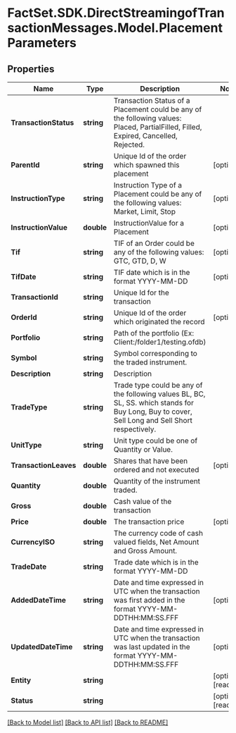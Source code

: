# FactSet.SDK.DirectStreamingofTransactionMessages.Model.PlacementParameters

## Properties

Name | Type | Description | Notes
------------ | ------------- | ------------- | -------------
**TransactionStatus** | **string** | Transaction Status of a Placement could be any of the following values: Placed, PartialFilled, Filled, Expired, Cancelled, Rejected. | 
**ParentId** | **string** | Unique Id of the order which spawned this placement | [optional] 
**InstructionType** | **string** | Instruction Type of a Placement could be any of the following values: Market, Limit, Stop | [optional] 
**InstructionValue** | **double** | InstructionValue for a Placement | [optional] 
**Tif** | **string** | TIF of an Order could be any of the following values: GTC, GTD, D, W | [optional] 
**TifDate** | **string** | TIF date which is in the format YYYY-MM-DD | [optional] 
**TransactionId** | **string** | Unique Id for the transaction | 
**OrderId** | **string** | Unique Id of the order which originated the record | [optional] 
**Portfolio** | **string** | Path of the portfolio (Ex: Client:/folder1/testing.ofdb) | 
**Symbol** | **string** | Symbol corresponding to the traded instrument. | 
**Description** | **string** | Description | 
**TradeType** | **string** | Trade type could be any of the following values BL, BC, SL, SS.  which stands for Buy Long, Buy to cover, Sell Long and Sell Short respectively. | 
**UnitType** | **string** | Unit type could be one of Quantity or Value. | 
**TransactionLeaves** | **double** | Shares that have been ordered and not executed | [optional] 
**Quantity** | **double** | Quantity of the instrument traded. | 
**Gross** | **double** | Cash value of the transaction | 
**Price** | **double** | The transaction price | [optional] 
**CurrencyISO** | **string** | The currency code of cash valued fields, Net Amount and Gross Amount. | 
**TradeDate** | **string** | Trade date which is in the format YYYY-MM-DD | 
**AddedDateTime** | **string** | Date and time expressed in UTC when the transaction was first added in the format YYYY-MM-DDTHH:MM:SS.FFF | [optional] 
**UpdatedDateTime** | **string** | Date and time expressed in UTC when the transaction was last updated in the format YYYY-MM-DDTHH:MM:SS.FFF | [optional] 
**Entity** | **string** |  | [optional] [readonly] 
**Status** | **string** |  | [optional] [readonly] 

[[Back to Model list]](../README.md#documentation-for-models) [[Back to API list]](../README.md#documentation-for-api-endpoints) [[Back to README]](../README.md)

